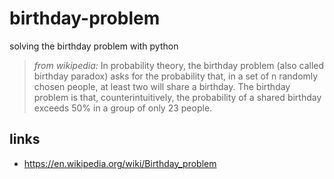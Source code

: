 # birthday-problem
solving the birthday problem with python

> _from wikipedia:_ In probability theory, the birthday problem (also called birthday paradox) asks for the probability that, in a set of n randomly chosen people, at least two will share a birthday. The birthday problem is that, counterintuitively, the probability of a shared birthday exceeds 50% in a group of only 23 people.

## links
- https://en.wikipedia.org/wiki/Birthday_problem